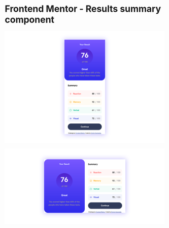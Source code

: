 # Frontend Mentor - Results summary component


![mobile preview](./mobile.png)


![desktop preview](./desktop.png)
